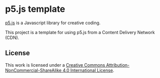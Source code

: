 # p5.js template

[p5.js](https://p5js.org) is a Javascript library for creative coding.

This project is a template for using p5.js from a Content Delivery Network
(CDN).

## License

This work is licensed under a [Creative Commons
Attribution-NonCommercial-ShareAlike 4.0 International
License](http://creativecommons.org/licenses/by-nc-sa/4.0/).
